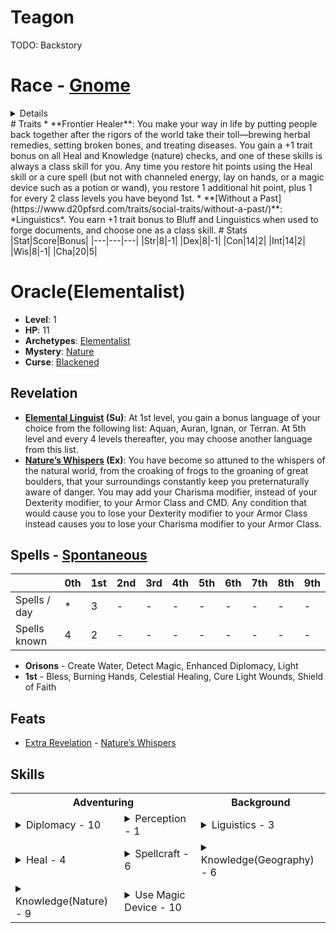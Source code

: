 # Teagon
TODO: Backstory

# Race - [Gnome](https://www.d20pfsrd.com/races/core-races/gnome/)
<details>

* **Ability Score Modifiers**: Gnomes are physically weak but surprisingly hardy, and their attitude makes them naturally agreeable. They gain +2 Constitution, +2 Charisma, and –2 Strength.
* **Type**: Gnomes are Humanoid creatures with the gnome subtype.
* **Size**: Gnomes are Small creatures and thus gain a +1 size bonus to their AC, a +1 size bonus on attack rolls, a –1 penalty to their Combat Maneuver Bonus and Combat Maneuver Defense, and a +4 size bonus on Stealth checks.
* **Base Speed**: (Slow Speed) Gnomes have a base speed of 20 feet.
* **Languages**: Gnomes begin play speaking Common, Gnome, and Sylvan. Gnomes with high Intelligence scores can choose from the following: Draconic, Dwarven, Elven, Giant, Goblin, and Orc. See the Linguistics skill page for more information about these languages.
* **Keen Senses**: Gnomes receive a +2 racial bonus on Perception checks. 
* **Academician**: Some gnomes are more academically inclined than their kin. Gnomes with this racial trait gain a +2 bonus on any single Knowledge skill. This racial trait replaces the obsessive racial trait.
* **Fey Fortitude**: Gnomes with this racial trait are infused with a connection to life. They gain a +2 racial bonus on saves to resist death effects. This replaces weapon familiarity.
* **Gift of Tongues**: Gnomes love languages and learning about those they meet. Gnomes with this racial trait gain a +1 bonus on Bluff and Diplomacy checks, and they learn one additional language every time they put a rank in the Linguistics skill. This racial trait replaces defensive training and hatred.
* **Pyromaniac**: Gnomes with this racial trait are treated as one level higher when casting spells with the fire descriptor, using granted powers of the Fire domain, using the bloodline powers of the fire elemental bloodline or the revelations of the oracle’s flame mystery, and determining the damage of alchemist bombs that deal fire damage (this ability does not give gnomes early access to level-based powers; it only affects the powers they could use without this ability). Gnomes with Charisma scores of 11 or higher also gain the following spell-like abilities: 1/day—dancing lights, flare, prestidigitation, produce flame. The caster level for these effects is equal to the gnome’s level; the DCs are Charisma-based. This racial trait replaces gnome magic and illusion resistance.
</details>
# Traits
* **Frontier Healer**: You make your way in life by putting people back together after the rigors of the world take their toll—brewing herbal remedies, setting broken bones, and treating diseases. You gain a +1 trait bonus on all Heal and Knowledge (nature) checks, and one of these skills is always a class skill for you. Any time you restore hit points using the Heal skill or a cure spell (but not with channeled energy, lay on hands, or a magic device such as a potion or wand), you restore 1 additional hit point, plus 1 for every 2 class levels you have beyond 1st.
* **[Without a Past](https://www.d20pfsrd.com/traits/social-traits/without-a-past/)**: *Linguistics*. You earn +1 trait bonus to Bluff and Linguistics when used to forge documents, and choose one as a class skill.
# Stats
|Stat|Score|Bonus|
|---|---|---|
|Str|8|-1|
|Dex|8|-1|
|Con|14|2|
|Int|14|2|
|Wis|8|-1|
|Cha|20|5|

# Oracle(Elementalist)
* **Level**: 1
* **HP**: 11
* **Archetypes**: [Elementalist](https://www.d20pfsrd.com/classes/base-classes/oracle/archetypes/paizo-oracle-archetypes/elementalist-oracle)
* **Mystery**: [Nature](https://www.d20pfsrd.com/classes/base-classes/oracle/mysteries/paizo-oracle-mysteries/nature/)
* **Curse**: [Blackened](https://www.d20pfsrd.com/classes/base-classes/Oracle/oracle-curses/#Blackened)
## Revelation
* **[Elemental Linguist](https://www.d20pfsrd.com/classes/base-classes/oracle/archetypes/paizo-oracle-archetypes/elementalist-oracle) (Su)**: At 1st level, you gain a bonus language of your choice from the following list: Aquan, Auran, Ignan, or Terran. At 5th level and every 4 levels thereafter, you may choose another language from this list.
* **[Nature’s Whispers](https://www.d20pfsrd.com/classes/base-classes/oracle/mysteries/paizo-oracle-mysteries/nature/) (Ex)**: You have become so attuned to the whispers of the natural world, from the croaking of frogs to the groaning of great boulders, that your surroundings constantly keep you preternaturally aware of danger. You may add your Charisma modifier, instead of your Dexterity modifier, to your Armor Class and CMD. Any condition that would cause you to lose your Dexterity modifier to your Armor Class instead causes you to lose your Charisma modifier to your Armor Class.
## Spells - [Spontaneous](../../lib/hr-spontaneous.md)

|  | 0th | 1st | 2nd | 3rd | 4th | 5th | 6th | 7th | 8th | 9th |
|---|---|---|---|---|---|---|---|---|---|---|
| Spells / day | * | 3 | - | - | - | - | - | - | - | - |
| Spells known | 4 | 2 | - | - | - | - | - | - | - | - |

* **Orisons** - Create Water, Detect Magic, Enhanced Diplomacy, Light
* **1st** - Bless, Burning Hands, Celestial Healing, Cure Light Wounds, Shield of Faith

## Feats
* [Extra Revelation](https://www.d20pfsrd.com/feats/general-feats/extra-revelation-1/) - [Nature’s Whispers](https://www.d20pfsrd.com/classes/base-classes/oracle/mysteries/paizo-oracle-mysteries/nature/)

## Skills
<table>
<tr><th colspan="2">Adventuring</th>
<th>Background</th></tr>
<tr><td>
<details><summary>Diplomacy - 10</summary>

|Type|Value|
|---|---|
|Ranks|1|
|Class|3|
|Cha|5|
|Racial|1|
</details>
</td><td>
<details><summary>Perception - 1</summary>

|Type|Value|
|---|---|
|Wis|-1|
|Racial|2|
</details>
</td><td>
<details><summary>Liguistics - 3</summary>

|Type|Value|
|---|---|
|Ranks|1|
|Int|2|
</details>
</td></tr>
<tr><td>
<details><summary>Heal - 4</summary>

|Type|Value|
|---|---|
|Ranks|1|
|Class|3|
|Wis|-1|
|Racial|1|
</details>
</td><td>
<details><summary>Spellcraft - 6</summary>

|Type|Value|
|---|---|
|Ranks|1|
|Class|3|
|Charisma|2|
</details>
</td><td>
<details><summary>Knowledge(Geography) - 6</summary>

|Type|Value|
|---|---|
|Ranks|1|
|Class|3|
|Int|2|
</details></td></tr>
<tr><td>
<details><summary>Knowledge(Nature) - 9</summary>

|Type|Value|
|---|---|
|Ranks|1|
|Class|3|
|Int|2|
|Racial|2|
|Trait|1|
</details>

</td><td>
<details><summary>Use Magic Device - 10</summary>

|Type|Value|
|---|---|
|Ranks|1|
|Class|3|
|Charisma|5|
|Trait|1|
</details>
</td><td></td></tr>
</table>

